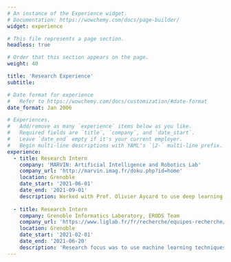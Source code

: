 ```yaml
---
# An instance of the Experience widget.
# Documentation: https://wowchemy.com/docs/page-builder/
widget: experience

# This file represents a page section.
headless: true

# Order that this section appears on the page.
weight: 40

title: 'Research Experience'
subtitle:

# Date format for experience
#   Refer to https://wowchemy.com/docs/customization/#date-format
date_format: Jan 2006

# Experiences.
#   Add/remove as many `experience` items below as you like.
#   Required fields are `title`, `company`, and `date_start`.
#   Leave `date_end` empty if it's your current employer.
#   Begin multi-line descriptions with YAML's `|2-` multi-line prefix.
experience:
  - title: Research Intern
    company: 'MARVIN: Artificial Intelligence and Robotics Lab'
    company_url: 'http://marvin.imag.fr/doku.php?id=home'
    location: Grenoble
    date_start: '2021-06-01'
    date_end: '2021-09-01'
    description: Worked with Prof. Olivier Aycard to use deep learning to detect and track moving persons in 2D laser data.
        
  - title: Research Intern
    company: Grenoble Informatics Laboratory, ERODS Team
    company_url: 'https://www.liglab.fr/fr/recherche/equipes-recherche/erods'
    location: Grenoble
    date_start: '2021-02-01'
    date_end: '2021-06-20'
    description: 'Research focus was to use machine learning techniques to detect performance issues in distributed applications.'
---
```

